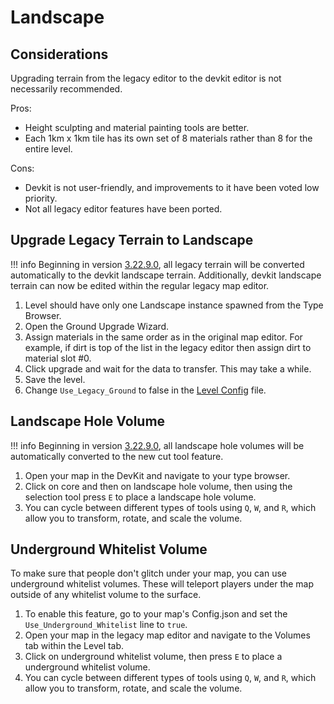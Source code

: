 # Landscape

## Considerations

Upgrading terrain from the legacy editor to the devkit editor is not necessarily recommended.

Pros:

- Height sculpting and material painting tools are better.
- Each 1km x 1km tile has its own set of 8 materials rather than 8 for the entire level.

Cons:

- Devkit is not user-friendly, and improvements to it have been voted low priority.
- Not all legacy editor features have been ported.

## Upgrade Legacy Terrain to Landscape


!!! info
    Beginning in version [3.22.9.0](https://store.steampowered.com/news/app/304930/view/3212766758952510190 "3.22.9.0"), all legacy terrain will be converted automatically to the devkit landscape terrain. Additionally, devkit landscape terrain can now be edited within the regular legacy map editor.

1. Level should have only one Landscape instance spawned from the Type Browser.
2. Open the Ground Upgrade Wizard.
3. Assign materials in the same order as in the original map editor. For example, if dirt is top of the list in the legacy editor then assign dirt to material slot #0.
4. Click upgrade and wait for the data to transfer. This may take a while.
5. Save the level.
6. Change `Use_Legacy_Ground` to false in the [Level Config](LevelConfig.md) file.

## Landscape Hole Volume


!!! info
    Beginning in version [3.22.9.0](https://store.steampowered.com/news/app/304930/view/3212766758952510190 "3.22.9.0"), all landscape hole volumes will be automatically converted to the new cut tool feature.
    
1. Open your map in the DevKit and navigate to your type browser.
2. Click on core and then on landscape hole volume, then using the selection tool press `E` to place a landscape hole volume.
3. You can cycle between different types of tools using `Q`, `W`, and `R`, which allow you to transform, rotate, and scale the volume.

## Underground Whitelist Volume

To make sure that people don't glitch under your map, you can use underground whitelist volumes. These will teleport players under the map outside of any whitelist volume to the surface.

1. To enable this feature, go to your map's Config.json and set the `Use_Underground_Whitelist` line to `true`.
2. Open your map in the legacy map editor and navigate to the Volumes tab within the Level tab.
3. Click on underground whitelist volume, then press `E` to place a underground whitelist volume.
4. You can cycle between different types of tools using `Q`, `W`, and `R`, which allow you to transform, rotate, and scale the volume.
